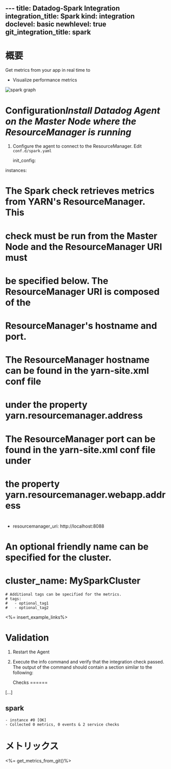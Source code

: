 --- title: Datadog-Spark Integration integration_title: Spark kind: integration doclevel: basic newhlevel: true
git_integration_title: spark
---


# 概要

Get metrics from your app in real time to

  * Visualize performance metrics

![spark graph](/static/images/sparkgraph.png)

# Configuration*Install Datadog Agent on the Master Node where the ResourceManager is running*

1.  Configure the agent to connect to the ResourceManager. Edit `conf.d/spark.yaml`

    init_config:

instances:
  #
  # The Spark check retrieves metrics from YARN's ResourceManager. This
  # check must be run from the Master Node and the ResourceManager URI must
  # be specified below. The ResourceManager URI is composed of the
  # ResourceManager's hostname and port.
  #
  # The ResourceManager hostname can be found in the yarn-site.xml conf file
  # under the property yarn.resourcemanager.address
  #
  # The ResourceManager port can be found in the yarn-site.xml conf file under
  # the property yarn.resourcemanager.webapp.address
  #
  - resourcemanager_uri: http://localhost:8088

  # An optional friendly name can be specified for the cluster.
  #   cluster_name: MySparkCluster

    # Additional tags can be specified for the metrics.
    # tags:
    #   - optional_tag1
    #   - optional_tag2

<%= insert_example_links%>

# Validation

1.  Restart the Agent
2.  Execute the info command and verify that the integration check passed. The output of the command should contain a section similar to the following:


    Checks
======

  [...]

  spark
  -----
    - instance #0 [OK]
    - Collected 0 metrics, 0 events & 2 service checks

# メトリックス

<%= get_metrics_from_git()%>
